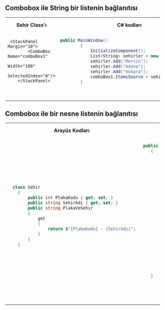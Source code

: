 ## Combobox ile String bir listenin bağlanıtısı ##




<table>
<tr>
<th>
Sehir Class'ı
</th>
  <th>
C# kodları 
</th>
  <th>
Kullanıcı Arayüzü
</th>
</tr>
<tr>
<td>

      
```xaml
 <StackPanel Margin="10">
        <ComboBox Name="comboBox1" 
                  Width="100" 
                  SelectedIndex="0"/>
    </StackPanel>
```

</td>
  <td>

      
```csharp
public MainWindow()
        {
            InitializeComponent();
            List<String> sehirler = new List<string>();
            sehirler.Add("Mersin");
            sehirler.Add("Adana");
            sehirler.Add("Ankara");
            comboBox1.ItemsSource = sehirler;
        }
```

</td>
  <td>

![image](https://user-images.githubusercontent.com/28144917/157974892-723d5472-17d4-4fa2-8133-fd6e1a1c7531.png)

</td>
</tr>
  
  <tr>
<td>

      
```xaml

```

</td>
  <td>

      
```xaml

```

</td>
  <td>




</td>
</tr>
</table>

## Combobox ile bir nesne  listenin bağlanıtısı ##

  <table>
<tr>
<th>
Arayüz Kodları
</th>
  <th>
C# kodları 
</th>
  <th>
Kullanıcı Arayüzü
</th>
</tr>
<tr>
<td>

      
```csharp
  class Sehir
    {
        public int PlakaKodu { get; set; }
        public string SehirAdi { get; set; }
        public string PlakaVeSehir
        {
            get
            {
                return $"{PlakaKodu} - {SehirAdi}";
            }
        }
    }
```

</td>
  <td>

      
```csharp
 public partial class MainWindow : Window
    {
        public MainWindow()
        {
            InitializeComponent();
            List<Sehir> sehirler = new List<Sehir>();
            sehirler.Add(new Sehir { 
                SehirAdi="Mersin",
                PlakaKodu=33,
            });
            sehirler.Add(new Sehir
            {
                SehirAdi = "İstanbul",
                PlakaKodu = 34,
            });
            sehirler.Add(new Sehir
            {
                SehirAdi = "İzmir",
                PlakaKodu = 35,
            });
         
            comboBox1.ItemsSource = sehirler;
            comboBox1.DisplayMemberPath = "SehirAdi";
        }

    }

  
```

</td>
  <td>

![image](https://user-images.githubusercontent.com/28144917/157975874-2e8a33a5-f6eb-447b-be7d-7f3d5c0f2f30.png)

</td>
</tr>
  
  <tr>
<td>

      
```xaml

```

</td>
  <td>

      
```xaml

```

</td>
  <td>




</td>
</tr>
</table>
